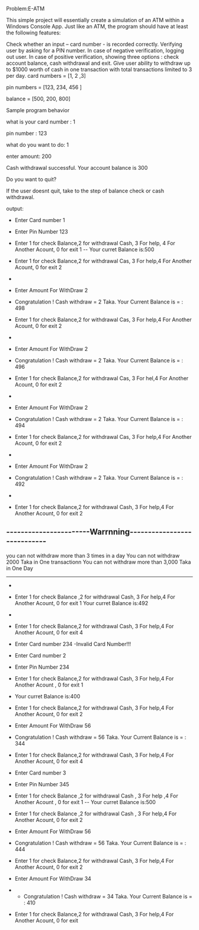  Problem:E-ATM

This simple project will essentially create a simulation of an ATM within a Windows Console App. Just like an ATM, the program should have at least the following features:

Check whether an input – card number - is recorded correctly. Verifying user by asking for a PIN number. In case of negative verification, logging out user. In case of positive verification, showing three options : check account balance, cash withdrawal and exit. Give user ability to withdraw up to $1000 worth of cash in one transaction with total transactions limited to 3 per day. card numbers = [1, 2 ,3]

pin numbers = [123, 234, 456 ]

balance = [500, 200, 800]

Sample program behavior

what is your card number : 1

pin number : 123

what do you want to do: 1

enter amount: 200

Cash withdrawal successful. Your account balance is 300

Do you want to quit?

If the user doesnt quit, take to the step of balance check or cash withdrawal.





output:

- Enter Card number 1

- Enter Pin Number 123

- Enter 1 for check Balance,2 for withdrawal Cash, 3 For help, 4  For  Another Acount, 0 for exit
 1
-- Your curret Balance is:500

- Enter 1 for check Balance,2 for withdrawal Cas, 3 For help,4  For  Another Acount, 0 for exit
 2
 -
 - Enter  Amount For WithDraw 2
- Congratulation ! Cash  withdraw = 2 Taka. Your Current Balance is = : 498

- Enter 1 for check Balance,2 for withdrawal Cas, 3 For help,4  For  Another Acount, 0 for exit
 2
 -
 - Enter  Amount For WithDraw 2
- Congratulation ! Cash  withdraw = 2 Taka. Your Current Balance is = : 496

- Enter 1 for check Balance,2 for withdrawal Cas, 3 For hel,4  For  Another Acount, 0 for exit
2
 -
- Enter  Amount For WithDraw 2
- Congratulation ! Cash  withdraw = 2 Taka. Your Current Balance is = : 494

- Enter 1 for check Balance,2 for withdrawal Cas, 3 For help,4  For  Another Acount, 0 for exit
2
 -
 - Enter  Amount For WithDraw 2
- Congratulation ! Cash  withdraw = 2 Taka. Your Current Balance is = : 492
-
- Enter 1 for check Balance,2 for withdrawal Cash, 3 For help,4  For  Another Acount, 0 for exit
 2

-----------------------Warrnning----------------------------
-
you can not withdraw more than 3 times in a day
 You can not withdraw 2000 Taka  in One transactionn
 You can not withdraw more than  3,000 Taka  in One Day

-------------------------------------------------------------
-
- Enter 1 for check Balance
,2 for withdrawal Cash, 3 For help,4  For  Another Acount, 0 for exit
1
Your curret Balance is:492
-
- Enter 1 for check Balance,2 for withdrawal Cash, 3 For help,4  For  Another Acount, 0 for exit
 4
 
- Enter Card number 234
-Invalid Card Number!!!

- Enter Card number 2

- Enter Pin Number 234

- Enter 1 for check Balance,2 for withdrawal Cash, 3 For help,4  For  Another Acount
, 0 for exit
 1
- Your curret Balance is:400

- Enter 1 for check Balance,2 for withdrawal Cash, 3 For help,4  For  Another Acount, 0 for exit
 2
 
 - Enter  Amount For WithDraw 56
- Congratulation ! Cash  withdraw = 56 Taka. Your Current Balance is = : 344

- Enter 1 for check Balance,2 for withdrawal Cash, 3 For help,4  For  Another Acount, 0 for exit
 4
 
 - Enter Card number 3
 
 - Enter Pin Number 345
 
 - Enter 1 for check Balance
 ,2 for withdrawal Cash
 , 3 For help
 ,4  For  Another Acount
 , 0 for exit
 1
-- Your curret Balance is:500

- Enter 1 for check Balance
,2 for withdrawal Cash
, 3 For help,4  For  Another Acount, 0 for exit
 2
 
 - Enter  Amount For WithDraw 56
- Congratulation ! Cash  withdraw = 56 Taka. Your Current Balance is = : 444

- Enter 1 for check Balance,2 for withdrawal Cash, 3 For help,4  For  Another Acount, 0 for exit
 2
 
 - Enter  Amount For WithDraw 34
- - Congratulation ! Cash  withdraw = 34 Taka. Your Current Balance is = : 410

- Enter 1 for check Balance,2 for withdrawal Cash, 3 For help,4  For  Another Acount, 0 for exit